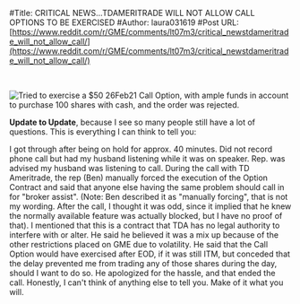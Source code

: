 #Title: CRITICAL NEWS...TDAMERITRADE WILL NOT ALLOW CALL OPTIONS TO BE EXERCISED
#Author: laura031619
#Post URL: [https://www.reddit.com/r/GME/comments/lt07m3/critical_newstdameritrade_will_not_allow_call/](https://www.reddit.com/r/GME/comments/lt07m3/critical_newstdameritrade_will_not_allow_call/)


&#x200B;

![Tried to exercise a $50 26Feb21 Call Option, with ample funds in account to purchase 100 shares with cash, and the order was rejected.  ](https://preview.redd.it/avrxqbgwcuj61.png?width=662&format=png&auto=webp&s=cf35ae0f56aaa9bcb3d6c12da7a7d229656ee5f5)

**Update to Update**, because I see so many people still have a lot of questions.  This is everything I can think to tell you:

I got through after being on hold for approx. 40 minutes.  Did not record phone call but had my husband listening while it was on speaker.  Rep. was advised my husband was listening to call.  During the call with TD Ameritrade, the rep (Ben) manually forced the execution of the Option Contract and said that anyone else having the same problem should call in for "broker assist".  (Note:  Ben described it as "manually forcing", that is not my wording.  After the call, I thought it was odd, since it implied that he knew the normally available feature was actually blocked, but I have no proof of that).  I mentioned that this is a contract that TDA has no legal authority to interfere with or alter.  He said he believed it was a mix up because of the other restrictions placed on GME due to volatility.  He said that the Call Option would have exercised after EOD, if it was still ITM, but conceded that the delay prevented me from trading any of those shares during the day, should I want to do so.  He apologized for the hassle, and that ended the call.  Honestly, I can't think of anything else to tell you.  Make of it what you will.